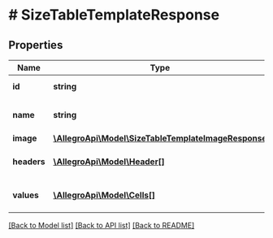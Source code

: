 # # SizeTableTemplateResponse

## Properties

Name | Type | Description | Notes
------------ | ------------- | ------------- | -------------
**id** | **string** | size table template id |
**name** | **string** | size table template name |
**image** | [**\AllegroApi\Model\SizeTableTemplateImageResponse**](SizeTableTemplateImageResponse.md) |  | [optional]
**headers** | [**\AllegroApi\Model\Header[]**](Header.md) | size table template headers |
**values** | [**\AllegroApi\Model\Cells[]**](Cells.md) | size table template cells |

[[Back to Model list]](../../README.md#models) [[Back to API list]](../../README.md#endpoints) [[Back to README]](../../README.md)
